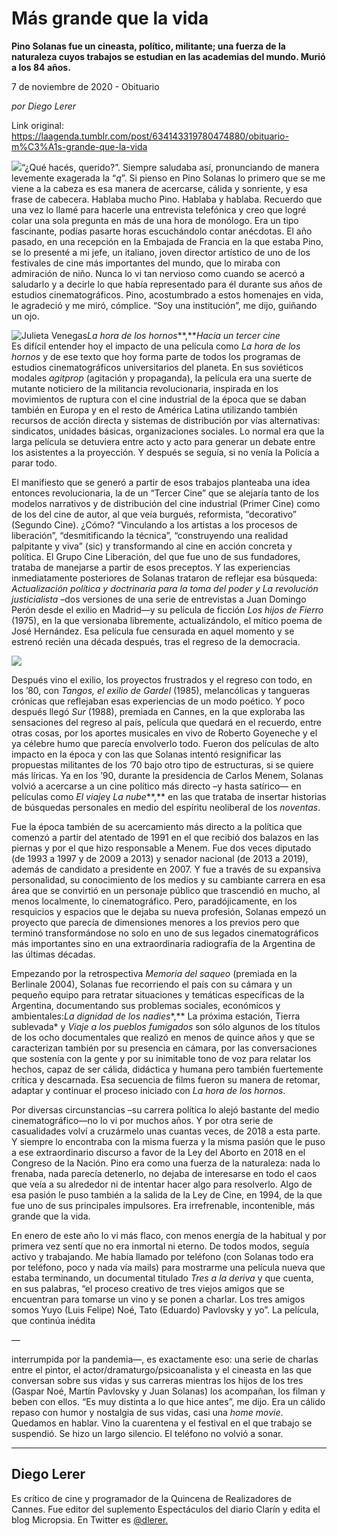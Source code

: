 # Más grande que la vida

**Pino Solanas fue un cineasta, político, militante; una fuerza de la naturaleza cuyos trabajos se estudian en las academias del mundo. Murió a los 84 años.**

7 de noviembre de 2020 - Obituario

_por Diego Lerer_

Link original: https://laagenda.tumblr.com/post/634143319780474880/obituario-m%C3%A1s-grande-que-la-vida

![](https://64.media.tumblr.com/41ef005b846fdefa37d3635fd21adbe2/c68e708dc5189483-82/s500x750/ef47d9f07cb1e128dec559afc7fb82dfc480b7af.jpg)“¿Qué hacés, querido?”. Siempre
saludaba así, pronunciando de manera levemente exagerada la “*q*”. Si pienso en Pino Solanas lo primero
que se me viene a la cabeza es esa manera de acercarse, cálida y sonriente, y
esa frase de cabecera. Hablaba mucho Pino. Hablaba y hablaba. Recuerdo que una
vez lo llamé para hacerle una entrevista telefónica y creo que logré colar una
sola pregunta en más de una hora de monólogo. Era un tipo fascinante, podías
pasarte horas escuchándolo contar anécdotas. El año pasado, en una recepción en
la Embajada de Francia en la que estaba
Pino, se lo presenté a mi jefe, un italiano, joven director artístico de uno de
los festivales de cine más importantes del mundo, que lo miraba con admiración
de niño. Nunca lo vi tan nervioso como cuando se acercó a saludarlo y a decirle
lo que había representado para él durante sus años de estudios
cinematográficos. Pino, acostumbrado a estos homenajes en vida, le agradeció y
me miró, cómplice. “Soy una institución”, me dijo, guiñando un ojo.

![Julieta Venegas](https://64.media.tumblr.com/66c16bc0c82ea34dbce00fe3e8c4b171/c68e708dc5189483-34/s250x400/9f083c6c70d742fc28b8f9b3c97f6e2f99060e95.jpg)*La hora de los
hornos***,***Hacia
un tercer cine*  
Es difícil entender hoy el impacto
de una película como *La hora de los
hornos* y de ese texto que hoy forma parte de todos los programas de
estudios cinematográficos universitarios del planeta. En sus soviéticos modales
*agitprop* (agitación y propaganda), la
película era una suerte de mutante noticiero de la militancia revolucionaria,
inspirada en los movimientos de ruptura con el cine industrial de la época que
se daban también en Europa y en el resto de América Latina utilizando también
recursos de acción directa y sistemas de distribución por vías alternativas:
sindicatos, unidades básicas, organizaciones sociales. Lo normal era que la
larga película se detuviera entre acto y acto para generar un debate entre los
asistentes a la proyección. Y después se seguía, si no venía la Policía a parar
todo.

El manifiesto que se generó a partir
de esos trabajos planteaba una idea entonces revolucionaria, la de un “Tercer
Cine” que se alejaría tanto de los modelos narrativos y de distribución del
cine industrial (Primer Cine) como de los del cine de autor, al que veía
burgués, reformista, “decorativo” (Segundo Cine). ¿Cómo? “Vinculando a los
artistas a los procesos de liberación”, “desmitificando la técnica”,
“construyendo una realidad palpitante y viva” (sic) y transformando al cine en
acción concreta y política. El Grupo Cine Liberación, del que fue uno de sus
fundadores, trataba de manejarse a partir de esos preceptos. Y las experiencias
inmediatamente posteriores de Solanas trataron de reflejar esa búsqueda: *Actualización
política y doctrinaria para la toma del poder y La revolución justicialista* –dos versiones de una serie de
entrevistas a Juan Domingo Perón desde el exilio en Madrid—y su película de
ficción *Los hijos de Fierro* (1975), en la que versionaba libremente,
actualizándolo, el mítico poema de José Hernández. Esa película fue censurada
en aquel momento y se estrenó recién una década después, tras el regreso de la democracia.

![](https://64.media.tumblr.com/e119666fc71c5add7d8073e2d45c72fc/c68e708dc5189483-66/s500x750/5430da91cdb81d8a798081da97370b3cde239396.jpg)

Después vino el exilio, los
proyectos frustrados y el regreso con todo, en los ’80, con *Tangos,
el exilio de Gardel* (1985), melancólicas y tangueras crónicas que
reflejaban esas experiencias de un modo poético. Y poco después llegó *Sur* (1988), premiada en Cannes, en la que exploraba las sensaciones del regreso al
país, película que quedará en el recuerdo, entre otras cosas, por los aportes
musicales en vivo de Roberto Goyeneche y el ya célebre humo que parecía
envolverlo todo. Fueron dos películas de alto impacto en la época y con las que
Solanas intentó resignificar las propuestas militantes de los ’70 bajo otro
tipo de estructuras, si se quiere más líricas. Ya en los ’90, durante la
presidencia de Carlos Menem, Solanas volvió a acercarse a un cine político más
directo –y hasta satírico— en películas como *El viaje*y *La nube***,** en
las que trataba de insertar historias de búsquedas personales en medio del
espíritu neoliberal de los *noventas*.

Fue la época también de su
acercamiento más directo a la política que comenzó a partir del atentado de
1991 en el que recibió dos balazos en las piernas y por el que hizo responsable
a Menem. Fue dos veces diputado (de 1993 a 1997 y de 2009 a 2013) y senador
nacional (de 2013 a 2019), además de candidato a presidente en 2007. Y fue a
través de su expansiva personalidad, su conocimiento de los medios y su
cambiante carrera en esa área que se convirtió en un personaje público que
trascendió en mucho, al menos localmente, lo cinematográfico. Pero, paradójicamente,
en los resquicios y espacios que le dejaba su nueva profesión, Solanas empezó
un proyecto que parecía de dimensiones menores a los previos pero que terminó
transformándose no solo en uno de sus legados cinematográficos más importantes
sino en una extraordinaria radiografía de la Argentina de las últimas décadas.

Empezando por la retrospectiva *Memoria
del saqueo* (premiada en la Berlinale 2004), Solanas fue recorriendo el
país con su cámara y un pequeño equipo para retratar situaciones y temáticas
específicas de la Argentina, documentando sus problemas sociales, económicos y
ambientales:*La dignidad de los nadies**,** La próxima estación, Tierra sublevada* y *Viaje
a los pueblos fumigados* son sólo algunos de los títulos de los ocho
documentales que realizó en menos de quince años y que se caracterizan también
por su presencia en cámara, por las conversaciones que sostenía con la gente y
por su inimitable tono de voz para relatar los hechos, capaz de ser cálida,
didáctica y humana pero también fuertemente crítica y descarnada. Esa secuencia
de films fueron su manera de retomar, adaptar y continuar el proceso iniciado
con *La
hora de los hornos*.

Por diversas circunstancias –su
carrera política lo alejó bastante del medio cinematográfico—no lo vi por muchos
años. Y por otra serie de casualidades volví a cruzármelo unas cuantas veces,
de 2018 a esta parte. Y siempre lo encontraba con la misma fuerza y la misma
pasión que le puso a ese extraordinario discurso a favor de la Ley del Aborto
en 2018 en el Congreso de la Nación. Pino era como una fuerza de la naturaleza:
nada lo frenaba, nada parecía detenerlo, no dejaba de interesarse en todo el
caos que veía a su alrededor ni de intentar hacer algo para resolverlo. Algo de
esa pasión le puso también a la salida de la Ley de Cine, en 1994, de la que
fue uno de sus principales impulsores. Era irrefrenable, incontenible, más
grande que la vida. 


En enero de
este año lo vi más flaco, con menos energía de la habitual y por primera vez
sentí que no era inmortal ni eterno. De todos modos, seguía activo y
trabajando. Me había llamado por
teléfono (con Solanas todo era por teléfono, poco y nada vía mails) para
mostrarme una película nueva que estaba terminando, un documental titulado *Tres a la deriva* y que cuenta, en sus
palabras, “el proceso creativo de tres viejos amigos que se encuentran para
tomarse un vino y se ponen a charlar. Los tres amigos somos Yuyo (Luis Felipe)
Noé, Tato (Eduardo) Pavlovsky y yo”. La película, que continúa inédita 

—

interrumpida por la pandemia—, es exactamente eso: una serie de charlas entre
el pintor, el actor/dramaturgo/psicoanalista y el cineasta en las que conversan
sobre sus vidas y sus carreras mientras los hijos de los tres (Gaspar Noé,
Martín Pavlovsky y Juan Solanas) los acompañan, los filman y beben con ellos.
“Es muy distinta a lo que hice antes”, me dijo. Era un cálido repaso con humor
y nostalgia de sus vidas, casi una *home
movie*. Quedamos en hablar. Vino la cuarentena y el festival en el que
trabajo se suspendió. Se hizo un largo silencio. El teléfono no volvió a sonar.



---

Diego Lerer
-----------

 Es crítico de cine y programador de la Quincena de Realizadores de Cannes. Fue editor del suplemento Espectáculos del diario Clarín y edita el blog Micropsia. En Twitter es [@dlerer.](https://twitter.com/dlerer)

